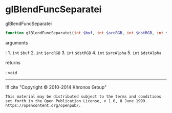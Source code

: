 # glBlendFuncSeparatei
glBlendFuncSeparatei

```php
function glBlendFuncSeparatei(int $buf, int $srcRGB, int $dstRGB, int $srcAlpha, int $dstAlpha) : void
```

arguments

:    1. `int` `$buf` 
    2. `int` `$srcRGB` 
    3. `int` `$dstRGB` 
    4. `int` `$srcAlpha` 
    5. `int` `$dstAlpha` 

returns

:    `void` 

---
     

!!! cite "Copyright © 2010-2014 Khronos Group"

    This material may be distributed subject to the terms and conditions set forth in the Open Publication License, v 1.0, 8 June 1999. https://opencontent.org/openpub/.